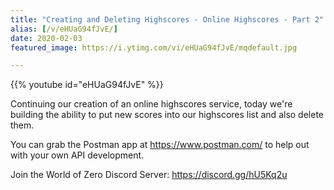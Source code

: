 ```yaml
---
title: "Creating and Deleting Highscores - Online Highscores - Part 2"
alias: [/v/eHUaG94fJvE/]
date: 2020-02-03
featured_image: https://i.ytimg.com/vi/eHUaG94fJvE/mqdefault.jpg

---
```


{{% youtube id="eHUaG94fJvE" %}}

Continuing our creation of an online highscores service, today we're building the ability to put new scores into our highscores list and also delete them.

You can grab the Postman app at https://www.postman.com/ to help out with your own API development.

Join the World of Zero Discord Server: https://discord.gg/hU5Kq2u